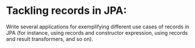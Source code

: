 # Tackling records in JPA:
Write several applications for exemplifying different use cases of records in JPA (for instance, using records and constructor expression, using records and result transformers, and so on).